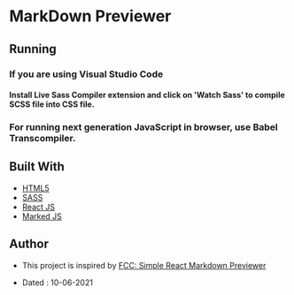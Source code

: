 # MarkDown Previewer

## Running
### If you are using Visual Studio Code
#### Install Live Sass Compiler extension and click on 'Watch Sass' to compile SCSS file into CSS file.

### For running next generation JavaScript in browser, use Babel Transcompiler.

## Built With

- [HTML5](https://developer.mozilla.org/en-US/docs/Glossary/HTML5)
- [SASS](https://sass-lang.com/documentation/syntax)
- [React JS](https://reactjs.org/docs/hello-world.html)
- [Marked JS](https://marked.js.org/)

## Author

- This project is inspired by [FCC: Simple React Markdown Previewer](https://codepen.io/freeCodeCamp/full/GrZVVO)

- Dated : 10-06-2021